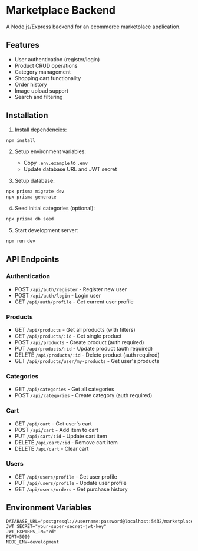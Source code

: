 # Marketplace Backend

A Node.js/Express backend for an ecommerce marketplace application.

## Features

- User authentication (register/login)
- Product CRUD operations
- Category management
- Shopping cart functionality
- Order history
- Image upload support
- Search and filtering

## Installation

1. Install dependencies:
```bash
npm install
```

2. Setup environment variables:
   - Copy `.env.example` to `.env`
   - Update database URL and JWT secret

3. Setup database:
```bash
npx prisma migrate dev
npx prisma generate
```

4. Seed initial categories (optional):
```bash
npx prisma db seed
```

5. Start development server:
```bash
npm run dev
```

## API Endpoints

### Authentication
- POST `/api/auth/register` - Register new user
- POST `/api/auth/login` - Login user
- GET `/api/auth/profile` - Get current user profile

### Products
- GET `/api/products` - Get all products (with filters)
- GET `/api/products/:id` - Get single product
- POST `/api/products` - Create product (auth required)
- PUT `/api/products/:id` - Update product (auth required)
- DELETE `/api/products/:id` - Delete product (auth required)
- GET `/api/products/user/my-products` - Get user's products

### Categories
- GET `/api/categories` - Get all categories
- POST `/api/categories` - Create category (auth required)

### Cart
- GET `/api/cart` - Get user's cart
- POST `/api/cart` - Add item to cart
- PUT `/api/cart/:id` - Update cart item
- DELETE `/api/cart/:id` - Remove cart item
- DELETE `/api/cart` - Clear cart

### Users
- GET `/api/users/profile` - Get user profile
- PUT `/api/users/profile` - Update user profile
- GET `/api/users/orders` - Get purchase history

## Environment Variables

```
DATABASE_URL="postgresql://username:password@localhost:5432/marketplace_db"
JWT_SECRET="your-super-secret-jwt-key"
JWT_EXPIRES_IN="7d"
PORT=5000
NODE_ENV=development
```
